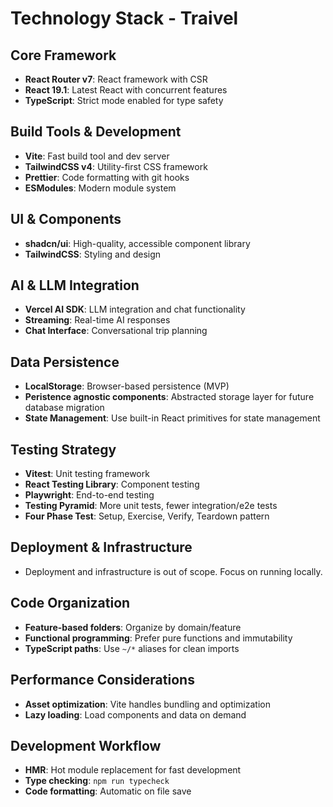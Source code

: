 # Technology Stack - Traivel

## Core Framework

- **React Router v7**: React framework with CSR
- **React 19.1**: Latest React with concurrent features
- **TypeScript**: Strict mode enabled for type safety

## Build Tools & Development

- **Vite**: Fast build tool and dev server
- **TailwindCSS v4**: Utility-first CSS framework
- **Prettier**: Code formatting with git hooks
- **ESModules**: Modern module system

## UI & Components

- **shadcn/ui**: High-quality, accessible component library
- **TailwindCSS**: Styling and design

## AI & LLM Integration

- **Vercel AI SDK**: LLM integration and chat functionality
- **Streaming**: Real-time AI responses
- **Chat Interface**: Conversational trip planning

## Data Persistence

- **LocalStorage**: Browser-based persistence (MVP)
- **Peristence agnostic components**: Abstracted storage layer for future database migration
- **State Management**: Use built-in React primitives for state management

## Testing Strategy

- **Vitest**: Unit testing framework
- **React Testing Library**: Component testing
- **Playwright**: End-to-end testing
- **Testing Pyramid**: More unit tests, fewer integration/e2e tests
- **Four Phase Test**: Setup, Exercise, Verify, Teardown pattern

## Deployment & Infrastructure

- Deployment and infrastructure is out of scope. Focus on running locally.

## Code Organization

- **Feature-based folders**: Organize by domain/feature
- **Functional programming**: Prefer pure functions and immutability
- **TypeScript paths**: Use `~/*` aliases for clean imports

## Performance Considerations

- **Asset optimization**: Vite handles bundling and optimization
- **Lazy loading**: Load components and data on demand

## Development Workflow

- **HMR**: Hot module replacement for fast development
- **Type checking**: `npm run typecheck`
- **Code formatting**: Automatic on file save